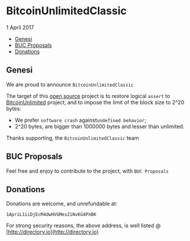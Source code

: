 # BitcoinUnlimitedClassic
1 April 2017

* [Genesi](#genesi)
* [BUC Proposals](#BUC-Proposals)
* [Donations](#donations)

## Genesi
We are proud to announce `BitcoinUnlimitedClassic`

The target of this [open source](https://en.wikipedia.org/wiki/Open-source_software) project is to restore logical `assert` to [BitcoinUnlimited](https://github.com/BitcoinUnlimited/BitcoinUnlimited) project, and to impose the limit of the block size to 2^20 bytes:
* We prefer `software crash` against`undefined behavior`;
* 2^20 bytes, are bigger than 1000000 bytes and lesser than unlimited.

Thanks supporting, the `BitcoinUnlimitedClassic` team

## BUC Proposals
Feel free and enjoy to contribute to the project, with `BUC Proposals`

## Donations
Donations are welcome, and unrefundable at:

`1ApriL1iiDjEcM4dwHVGMesZiNvKG4PnBK`

For strong security reasons, the above address, is well listed @ [http://directory.io](http://directory.io)
